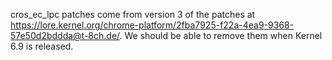 cros_ec_lpc patches come from version 3 of the patches at https://lore.kernel.org/chrome-platform/2fba7925-f22a-4ea9-9368-57e50d2bddda@t-8ch.de/. We should be able to remove them when Kernel 6.9 is released.